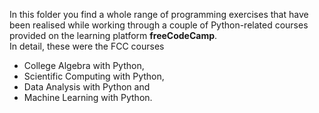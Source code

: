 In this folder you find a whole range of programming exercises that have been realised while working through a couple of Python-related courses provided on the learning platform **freeCodeCamp**.  
In detail, these were the FCC courses
* College Algebra with Python,
* Scientific Computing with Python,
* Data Analysis with Python and
* Machine Learning with Python.
